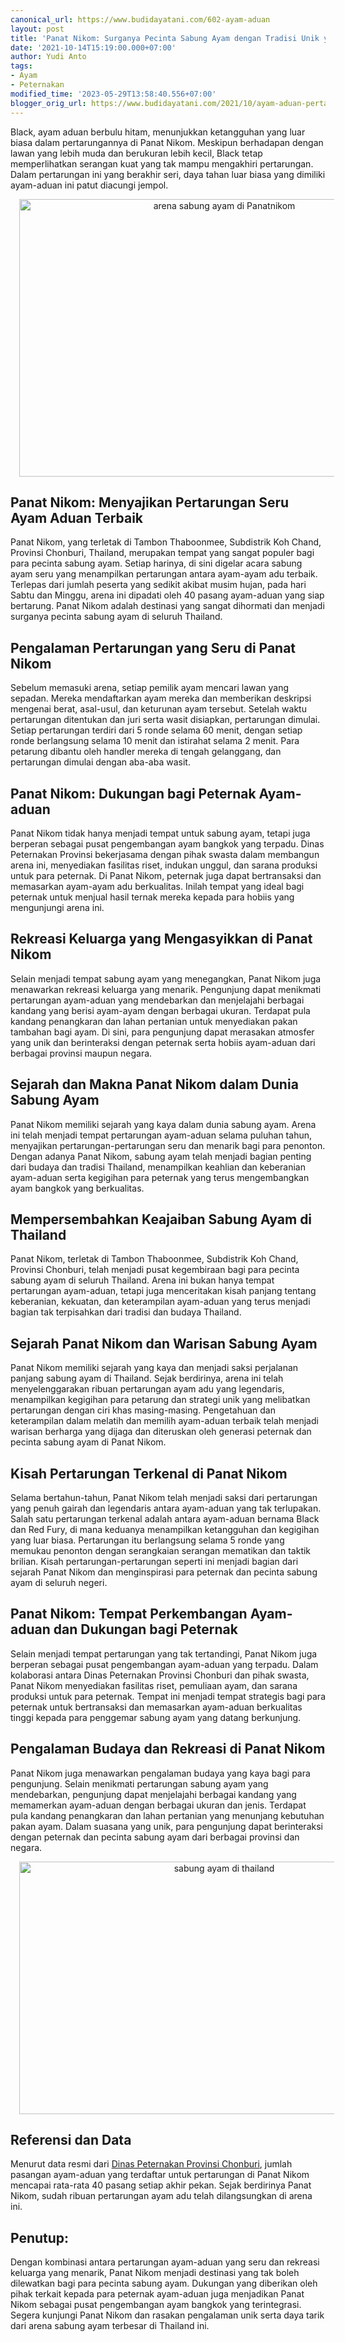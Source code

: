 ```yaml
---
canonical_url: https://www.budidayatani.com/602-ayam-aduan
layout: post
title: 'Panat Nikom: Surganya Pecinta Sabung Ayam dengan Tradisi Unik yang Menggetarkan'
date: '2021-10-14T15:19:00.000+07:00'
author: Yudi Anto
tags:
- Ayam
- Peternakan
modified_time: '2023-05-29T13:58:40.556+07:00'
blogger_orig_url: https://www.budidayatani.com/2021/10/ayam-aduan-pertarungan-hidup-mati-di.html
---
```


<p>Black, ayam aduan berbulu hitam, menunjukkan ketangguhan yang luar biasa dalam pertarungannya di Panat Nikom. Meskipun berhadapan dengan lawan yang lebih muda dan berukuran lebih kecil, Black tetap memperlihatkan serangan kuat yang tak mampu mengakhiri pertarungan. Dalam pertarungan ini yang berakhir seri, daya tahan luar biasa yang dimiliki ayam-aduan ini patut diacungi jempol.</p><div class="separator" style="clear: both; text-align: center;"><a href="https://blogger.googleusercontent.com/img/b/R29vZ2xl/AVvXsEgd5b85Mml7HuLDT7sLdZCRSVDO3Yuc5ii93x8VNMo0clbldJbTJPJJraLYUmFpvIR-FJGka1UcZuoRT_R_0LOVHMK9KXN4vx4KLA3j59yXooLFMyxvExrKQQnRd0Poe_CXR_3Pe2b684STJyiSC5_4GxMhcv7dmpAh8r1-CNr4iewp14bhVHn0JMUP0g/s1732/adu2.jpg" imageanchor="1" style="margin-left: 1em; margin-right: 1em;"><img alt="arena sabung ayam di Panatnikom" border="0" data-original-height="1200" data-original-width="1732" height="444" src="https://blogger.googleusercontent.com/img/b/R29vZ2xl/AVvXsEgd5b85Mml7HuLDT7sLdZCRSVDO3Yuc5ii93x8VNMo0clbldJbTJPJJraLYUmFpvIR-FJGka1UcZuoRT_R_0LOVHMK9KXN4vx4KLA3j59yXooLFMyxvExrKQQnRd0Poe_CXR_3Pe2b684STJyiSC5_4GxMhcv7dmpAh8r1-CNr4iewp14bhVHn0JMUP0g/w640-h444/adu2.jpg" width="640" /></a></div><h2>Panat Nikom: Menyajikan Pertarungan Seru Ayam Aduan Terbaik</h2><p>Panat Nikom, yang terletak di Tambon Thaboonmee, Subdistrik Koh Chand, Provinsi Chonburi, Thailand, merupakan tempat yang sangat populer bagi para pecinta sabung ayam. Setiap harinya, di sini digelar acara sabung ayam seru yang menampilkan pertarungan antara ayam-ayam adu terbaik. Terlepas dari jumlah peserta yang sedikit akibat musim hujan, pada hari Sabtu dan Minggu, arena ini dipadati oleh 40 pasang ayam-aduan yang siap bertarung. Panat Nikom adalah destinasi yang sangat dihormati dan menjadi surganya pecinta sabung ayam di seluruh Thailand.</p><h2>Pengalaman Pertarungan yang Seru di Panat Nikom</h2><p>Sebelum memasuki arena, setiap pemilik ayam mencari lawan yang sepadan. Mereka mendaftarkan ayam mereka dan memberikan deskripsi mengenai berat, asal-usul, dan keturunan ayam tersebut. Setelah waktu pertarungan ditentukan dan juri serta wasit disiapkan, pertarungan dimulai. Setiap pertarungan terdiri dari 5 ronde selama 60 menit, dengan setiap ronde berlangsung selama 10 menit dan istirahat selama 2 menit. Para petarung dibantu oleh handler mereka di tengah gelanggang, dan pertarungan dimulai dengan aba-aba wasit.</p><h2>Panat Nikom: Dukungan bagi Peternak Ayam-aduan</h2><p>Panat Nikom tidak hanya menjadi tempat untuk sabung ayam, tetapi juga berperan sebagai pusat pengembangan ayam bangkok yang terpadu. Dinas Peternakan Provinsi bekerjasama dengan pihak swasta dalam membangun arena ini, menyediakan fasilitas riset, indukan unggul, dan sarana produksi untuk para peternak. Di Panat Nikom, peternak juga dapat bertransaksi dan memasarkan ayam-ayam adu berkualitas. Inilah tempat yang ideal bagi peternak untuk menjual hasil ternak mereka kepada para hobiis yang mengunjungi arena ini.</p><h2>Rekreasi Keluarga yang Mengasyikkan di Panat Nikom</h2><p>Selain menjadi tempat sabung ayam yang menegangkan, Panat Nikom juga menawarkan rekreasi keluarga yang menarik. Pengunjung dapat menikmati pertarungan ayam-aduan yang mendebarkan dan menjelajahi berbagai kandang yang berisi ayam-ayam dengan berbagai ukuran. Terdapat pula kandang penangkaran dan lahan pertanian untuk menyediakan pakan tambahan bagi ayam. Di sini, para pengunjung dapat merasakan atmosfer yang unik dan berinteraksi dengan peternak serta hobiis ayam-aduan dari berbagai provinsi maupun negara.</p><h2>Sejarah dan Makna Panat Nikom dalam Dunia Sabung Ayam</h2><p>Panat Nikom memiliki sejarah yang kaya dalam dunia sabung ayam. Arena ini telah menjadi tempat pertarungan ayam-aduan selama puluhan tahun, menyajikan pertarungan-pertarungan seru dan menarik bagi para penonton. Dengan adanya Panat Nikom, sabung ayam telah menjadi bagian penting dari budaya dan tradisi Thailand, menampilkan keahlian dan keberanian ayam-aduan serta kegigihan para peternak yang terus mengembangkan ayam bangkok yang berkualitas.</p><h2>Mempersembahkan Keajaiban Sabung Ayam di Thailand</h2><p>Panat Nikom, terletak di Tambon Thaboonmee, Subdistrik Koh Chand, Provinsi Chonburi, telah menjadi pusat kegembiraan bagi para pecinta sabung ayam di seluruh Thailand. Arena ini bukan hanya tempat pertarungan ayam-aduan, tetapi juga menceritakan kisah panjang tentang keberanian, kekuatan, dan keterampilan ayam-aduan yang terus menjadi bagian tak terpisahkan dari tradisi dan budaya Thailand.</p><h2>Sejarah Panat Nikom dan Warisan Sabung Ayam</h2><p>Panat Nikom memiliki sejarah yang kaya dan menjadi saksi perjalanan panjang sabung ayam di Thailand. Sejak berdirinya, arena ini telah menyelenggarakan ribuan pertarungan ayam adu yang legendaris, menampilkan kegigihan para petarung dan strategi unik yang melibatkan pertarungan dengan ciri khas masing-masing. Pengetahuan dan keterampilan dalam melatih dan memilih ayam-aduan terbaik telah menjadi warisan berharga yang dijaga dan diteruskan oleh generasi peternak dan pecinta sabung ayam di Panat Nikom.</p><h2>Kisah Pertarungan Terkenal di Panat Nikom</h2><p>Selama bertahun-tahun, Panat Nikom telah menjadi saksi dari pertarungan yang penuh gairah dan legendaris antara ayam-aduan yang tak terlupakan. Salah satu pertarungan terkenal adalah antara ayam-aduan bernama Black dan Red Fury, di mana keduanya menampilkan ketangguhan dan kegigihan yang luar biasa. Pertarungan itu berlangsung selama 5 ronde yang memukau penonton dengan serangkaian serangan mematikan dan taktik brilian. Kisah pertarungan-pertarungan seperti ini menjadi bagian dari sejarah Panat Nikom dan menginspirasi para peternak dan pecinta sabung ayam di seluruh negeri.</p><h2>Panat Nikom: Tempat Perkembangan Ayam-aduan dan Dukungan bagi Peternak</h2><p>Selain menjadi tempat pertarungan yang tak tertandingi, Panat Nikom juga berperan sebagai pusat pengembangan ayam-aduan yang terpadu. Dalam kolaborasi antara Dinas Peternakan Provinsi Chonburi dan pihak swasta, Panat Nikom menyediakan fasilitas riset, pemuliaan ayam, dan sarana produksi untuk para peternak. Tempat ini menjadi tempat strategis bagi para peternak untuk bertransaksi dan memasarkan ayam-aduan berkualitas tinggi kepada para penggemar sabung ayam yang datang berkunjung.</p><h2>Pengalaman Budaya dan Rekreasi di Panat Nikom</h2><p>Panat Nikom juga menawarkan pengalaman budaya yang kaya bagi para pengunjung. Selain menikmati pertarungan sabung ayam yang mendebarkan, pengunjung dapat menjelajahi berbagai kandang yang memamerkan ayam-aduan dengan berbagai ukuran dan jenis. Terdapat pula kandang penangkaran dan lahan pertanian yang menunjang kebutuhan pakan ayam. Dalam suasana yang unik, para pengunjung dapat berinteraksi dengan peternak dan pecinta sabung ayam dari berbagai provinsi dan negara.</p><div class="separator" style="clear: both; text-align: center;"><a href="https://blogger.googleusercontent.com/img/b/R29vZ2xl/AVvXsEinYGE9e8iLU-3B5kNHYDUc3eaE1qnTyRZ7Y9GKjSN3HjXZh684NMbKMDkDkPKlRA3nnDmV9iymbLMmojLhXTtiUVw2QkLAqA9NglNbCt290bYMseWYplojfp2NN3MBR3T7hGJiFL0rFZbMVrAea7jhm3_IObON5_pjjjR7WcXVRl3Z5joyKrYB6Ck77g/s1901/adu.jpg" imageanchor="1" style="margin-left: 1em; margin-right: 1em;"><img alt="sabung ayam di thailand" border="0" data-original-height="1200" data-original-width="1901" height="404" src="https://blogger.googleusercontent.com/img/b/R29vZ2xl/AVvXsEinYGE9e8iLU-3B5kNHYDUc3eaE1qnTyRZ7Y9GKjSN3HjXZh684NMbKMDkDkPKlRA3nnDmV9iymbLMmojLhXTtiUVw2QkLAqA9NglNbCt290bYMseWYplojfp2NN3MBR3T7hGJiFL0rFZbMVrAea7jhm3_IObON5_pjjjR7WcXVRl3Z5joyKrYB6Ck77g/w640-h404/adu.jpg" width="640" /></a></div><h2>Referensi dan Data</h2><p>Menurut data resmi dari <a href="http://www.chonburimots.go.th/en/" rel="nofollow noopener" target="_blank">Dinas Peternakan Provinsi Chonburi</a>, jumlah pasangan ayam-aduan yang terdaftar untuk pertarungan di Panat Nikom mencapai rata-rata 40 pasang setiap akhir pekan. Sejak berdirinya Panat Nikom, sudah ribuan pertarungan ayam adu telah dilangsungkan di arena ini.</p><h2>Penutup:</h2><p>Dengan kombinasi antara pertarungan ayam-aduan yang seru dan rekreasi keluarga yang menarik, Panat Nikom menjadi destinasi yang tak boleh dilewatkan bagi para pecinta sabung ayam. Dukungan yang diberikan oleh pihak terkait kepada para peternak ayam-aduan juga menjadikan Panat Nikom sebagai pusat pengembangan ayam bangkok yang terintegrasi. Segera kunjungi Panat Nikom dan rasakan pengalaman unik serta daya tarik dari arena sabung ayam terbesar di Thailand ini.</p>